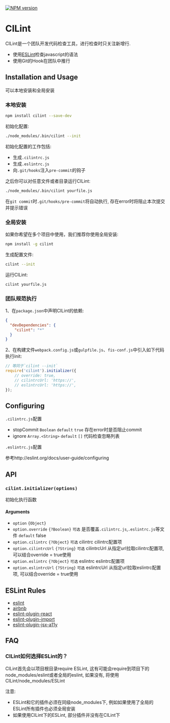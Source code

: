 
[![NPM version][npm-image]][npm-url]

# CILint

CILint是一个团队开发代码检查工具，进行检查时只关注新增行.

- 使用[ESLint](http://eslint.org/)检查javascript的语法
- 使用Git的Hook在团队中推行

## Installation and Usage

可以本地安装和全局安装

### 本地安装

```sh
npm install cilint --save-dev
```

初始化配置:

```sh
./node_modules/.bin/cilint --init
```

初始化配置的工作包括:

- 生成`.cilintrc.js`
- 生成`.eslintrc.js`
- 向`.git/hooks`注入`pre-commit`的钩子

之后你可以对任意文件或者目录运行CILint:

```sh
./node_modules/.bin/cilint yourfile.js
```

在`git commit`时`.git/hooks/pre-commit`将自动执行, 存在error时将阻止本次提交并提示错误

### 全局安装

如果你希望在多个项目中使用，我们推荐你使用全局安装:

```sh
npm install -g cilint
```

生成配置文件:

```sh
cilint --init
```

运行CILint:

```sh
cilint yourfile.js
```

### 团队规范执行

1、在`package.json`中声明CILint的依赖:

```json
{
  "devDependencies": {
    "cilint": "*"
  }
}
```

2、在构建文件`webpack.config.js`或`gulpfile.js`、`fis-conf.js`中引入如下代码执行init:

```javascript
// 等同于`cilint --init`
require('cilint').initializer({
    // override: true,
    // cilintrcUrl: 'https://',
    // eslintrcUrl: 'https://',
});
```

## Configuring 

`.cilintrc.js`配置

- stopCommit `Boolean` `default` `true` 存在error时是否阻止commit
- ignore `Array.<String>` `default` `[]` 代码检查忽略列表

`.eslintrc.js`配置

参考http://eslint.org/docs/user-guide/configuring

## API

### `cilint.initializer(options)`

初始化执行函数

#### Arguments

- `option` `{Object}`
- `option.override` `{?Boolean}` `可选` 是否覆盖`.cilintrc.js`,`.eslintrc.js`等文件 `default` false
- `option.cilintrc` `{?Object}` `可选` cilintrc cilintrc配置项
- `option.cilintrcUrl` `{?String}` `可选` cilintrcUrl 从指定url拉取cilintrc配置项, 可以结合override = true使用
- `option.eslintrc` `{?Object}` `可选` eslintrc eslintrc配置项
- `option.eslintrcUrl` `{?String}` `可选` eslintrcUrl 从指定url拉取eslintrc配置项, 可以结合override = true使用

## ESLint Rules

- [eslint](http://eslint.org/docs/rules/)
- [airbnb](https://github.com/airbnb/javascript)
- [eslint-plugin-react](https://github.com/yannickcr/eslint-plugin-react#list-of-supported-rules)
- [eslint-plugin-import](https://github.com/benmosher/eslint-plugin-import#rules)
- [eslint-plugin-jsx-a11y](https://github.com/evcohen/eslint-plugin-jsx-a11y#supported-rules)

## FAQ

### CILint如何选择ESLint的？

CILint首先会以项目根目录require ESLint, 这有可能会require到项目下的node_modules/eslint或者全局的eslint, 如果没有, 将使用CILint/node_modules/ESLint

注意:
- ESLint和它的插件必须在同级node_modules下, 例如如果使用了全局的ESLint所有插件也必须全局安装
- 如果使用CILint下的ESLint, 部分插件并没有在CILint下

[npm-image]: https://img.shields.io/npm/v/cilint.svg?style=flat-square
[npm-url]: https://www.npmjs.com/package/cilint
